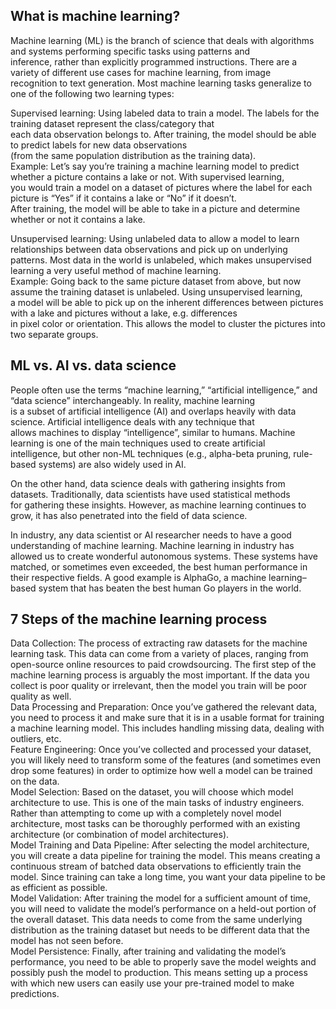 ## What is machine learning?
Machine learning (ML) is the branch of science that deals with algorithms and systems performing specific tasks using patterns and  
inference, rather than explicitly programmed instructions. There are a variety of different use cases for machine learning, from image  
recognition to text generation. Most machine learning tasks generalize to one of the following two learning types:  

Supervised learning: Using labeled data to train a model. The labels for the training dataset represent the class/category that  
each data observation belongs to. After training, the model should be able to predict labels for new data observations  
(from the same population distribution as the training data).  
Example: Let’s say you’re training a machine learning model to predict whether a picture contains a lake or not. With supervised learning,  
you would train a model on a dataset of pictures where the label for each picture is “Yes” if it contains a lake or “No” if it doesn’t.  
After training, the model will be able to take in a picture and determine whether or not it contains a lake.  

Unsupervised learning: Using unlabeled data to allow a model to learn relationships between data observations and pick up on underlying  
patterns. Most data in the world is unlabeled, which makes unsupervised learning a very useful method of machine learning.  
Example: Going back to the same picture dataset from above, but now assume the training dataset is unlabeled. Using unsupervised learning,  
a model will be able to pick up on the inherent differences between pictures with a lake and pictures without a lake, e.g. differences  
in pixel color or orientation. This allows the model to cluster the pictures into two separate groups.  

## ML vs. AI vs. data science
People often use the terms “machine learning,” “artificial intelligence,” and “data science” interchangeably. In reality, machine learning  
is a subset of artificial intelligence (AI) and overlaps heavily with data science. Artificial intelligence deals with any technique that   
allows machines to display “intelligence”, similar to humans. Machine learning is one of the main techniques used to create artificial   
intelligence, but other non-ML techniques (e.g., alpha-beta pruning, rule-based systems) are also widely used in AI.  

On the other hand, data science deals with gathering insights from datasets. Traditionally, data scientists have used statistical methods  
for gathering these insights. However, as machine learning continues to grow, it has also penetrated into the field of data science.  

In industry, any data scientist or AI researcher needs to have a good understanding of machine learning. Machine learning in industry has  
allowed us to create wonderful autonomous systems. These systems have matched, or sometimes even exceeded, the best human performance in  their respective fields. A good example is AlphaGo, a machine learning–based system that has beaten the best human Go players in the world.

## 7 Steps of the machine learning process
Data Collection: The process of extracting raw datasets for the machine learning task. This data can come from a variety of places, ranging from open-source online resources to paid crowdsourcing. The first step of the machine learning process is arguably the most important. If the data you collect is poor quality or irrelevant, then the model you train will be poor quality as well.  
Data Processing and Preparation: Once you’ve gathered the relevant data, you need to process it and make sure that it is in a usable format for training a machine learning model. This includes handling missing data, dealing with outliers, etc.  
Feature Engineering: Once you’ve collected and processed your dataset, you will likely need to transform some of the features (and sometimes even drop some features) in order to optimize how well a model can be trained on the data.  
Model Selection: Based on the dataset, you will choose which model architecture to use. This is one of the main tasks of industry engineers. Rather than attempting to come up with a completely novel model architecture, most tasks can be thoroughly performed with an existing architecture (or combination of model architectures).  
Model Training and Data Pipeline: After selecting the model architecture, you will create a data pipeline for training the model. This means creating a continuous stream of batched data observations to efficiently train the model. Since training can take a long time, you want your data pipeline to be as efficient as possible.  
Model Validation: After training the model for a sufficient amount of time, you will need to validate the model’s performance on a held-out portion of the overall dataset. This data needs to come from the same underlying distribution as the training dataset but needs to be different data that the model has not seen before.  
Model Persistence: Finally, after training and validating the model’s performance, you need to be able to properly save the model weights and possibly push the model to production. This means setting up a process with which new users can easily use your pre-trained model to make predictions.  